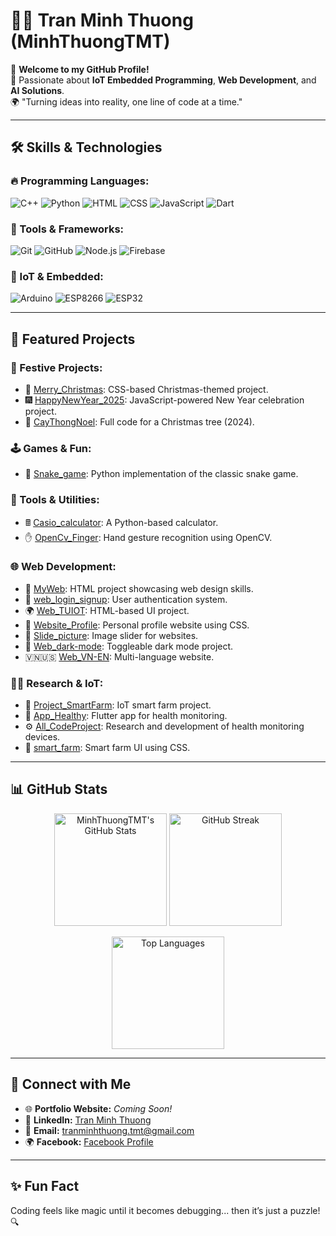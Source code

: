 # 👨‍💻 Tran Minh Thuong (MinhThuongTMT)

🌟 **Welcome to my GitHub Profile!**  
🚀 Passionate about **IoT Embedded Programming**, **Web Development**, and **AI Solutions**.  
🌍 "Turning ideas into reality, one line of code at a time."

---

## 🛠 Skills & Technologies

### 🔥 Programming Languages:
![C++](https://img.shields.io/badge/-C++-00599C?logo=cplusplus&logoColor=white&style=for-the-badge)
![Python](https://img.shields.io/badge/-Python-3776AB?logo=python&logoColor=white&style=for-the-badge)
![HTML](https://img.shields.io/badge/-HTML5-E34F26?logo=html5&logoColor=white&style=for-the-badge)
![CSS](https://img.shields.io/badge/-CSS3-1572B6?logo=css3&logoColor=white&style=for-the-badge)
![JavaScript](https://img.shields.io/badge/-JavaScript-F7DF1E?logo=javascript&logoColor=black&style=for-the-badge)
![Dart](https://img.shields.io/badge/-Dart-0175C2?logo=dart&logoColor=white&style=for-the-badge)

### 🧰 Tools & Frameworks:
![Git](https://img.shields.io/badge/-Git-F05032?logo=git&logoColor=white&style=for-the-badge)
![GitHub](https://img.shields.io/badge/-GitHub-181717?logo=github&logoColor=white&style=for-the-badge)
![Node.js](https://img.shields.io/badge/-Node.js-339933?logo=node.js&logoColor=white&style=for-the-badge)
![Firebase](https://img.shields.io/badge/-Firebase-FFCA28?logo=firebase&logoColor=black&style=for-the-badge)

### 📱 IoT & Embedded:
![Arduino](https://img.shields.io/badge/-Arduino-00979D?logo=arduino&logoColor=white&style=for-the-badge)
![ESP8266](https://img.shields.io/badge/-ESP8266-006FBA?style=for-the-badge)
![ESP32](https://img.shields.io/badge/-ESP32-003B57?style=for-the-badge)

---

## 🌟 Featured Projects

### 🎄 Festive Projects:
- 🎅 [Merry_Christmas](https://github.com/MinhThuongTMT/Merry_Christmas): CSS-based Christmas-themed project.
- 🎆 [HappyNewYear_2025](https://github.com/MinhThuongTMT/HappyNewYear_2025): JavaScript-powered New Year celebration project.
- 🌲 [CayThongNoel](https://github.com/MinhThuongTMT/caythongnoel): Full code for a Christmas tree (2024).

### 🕹️ Games & Fun:
- 🐍 [Snake_game](https://github.com/MinhThuongTMT/Snake_game): Python implementation of the classic snake game.

### 🧮 Tools & Utilities:
- 🖩 [Casio_calculator](https://github.com/MinhThuongTMT/Casio_calculator): A Python-based calculator.
- ✋ [OpenCv_Finger](https://github.com/MinhThuongTMT/OpenCv_Finger): Hand gesture recognition using OpenCV.

### 🌐 Web Development:
- 🌟 [MyWeb](https://github.com/MinhThuongTMT/MyWeb): HTML project showcasing web design skills.
- 🔐 [web_login_signup](https://github.com/MinhThuongTMT/web_login_signup): User authentication system.
- 🌍 [Web_TUIOT](https://github.com/MinhThuongTMT/Web_TUIOT): HTML-based UI project.
- 🎨 [Website_Profile](https://github.com/MinhThuongTMT/Website_Profile): Personal profile website using CSS.
- 🎥 [Slide_picture](https://github.com/MinhThuongTMT/Slide_picture): Image slider for websites.
- 🔦 [Web_dark-mode](https://github.com/MinhThuongTMT/Web_dark-mode): Toggleable dark mode project.
- 🇻🇳🇺🇸 [Web_VN-EN](https://github.com/MinhThuongTMT/Web_VN-EN): Multi-language website.

### 🧑‍🔬 Research & IoT:
- 🌾 [Project_SmartFarm](https://github.com/MinhThuongTMT/Project_SmartFarm): IoT smart farm project.
- 📱 [App_Healthy](https://github.com/MinhThuongTMT/App_Healthy): Flutter app for health monitoring.
- ⚙️ [All_CodeProject](https://github.com/MinhThuongTMT/All_CodeProject): Research and development of health monitoring devices.
- 🌱 [smart_farm](https://github.com/MinhThuongTMT/smart_farm): Smart farm UI using CSS.

---

## 📊 GitHub Stats

<p align="center">
  <img src="https://github-readme-stats.vercel.app/api?username=MinhThuongTMT&show_icons=true&theme=radical" alt="MinhThuongTMT's GitHub Stats" height="180px"/>
  <img src="https://github-readme-streak-stats.herokuapp.com/?user=MinhThuongTMT&theme=radical" alt="GitHub Streak" height="180px"/>
</p>
<p align="center">
  <img src="https://github-readme-stats.vercel.app/api/top-langs/?username=MinhThuongTMT&layout=compact&theme=radical" alt="Top Languages" height="180px"/>
</p>

---

## 🤝 Connect with Me

- 🌐 **Portfolio Website:** *Coming Soon!*
- 💼 **LinkedIn:** [Tran Minh Thuong](https://www.linkedin.com)
- 📧 **Email:** tranminhthuong.tmt@gmail.com
- 🌍 **Facebook:** [Facebook Profile](https://www.facebook.com/trannminh.thuongg)

---

## ✨ Fun Fact
Coding feels like magic until it becomes debugging... then it’s just a puzzle! 🔍
